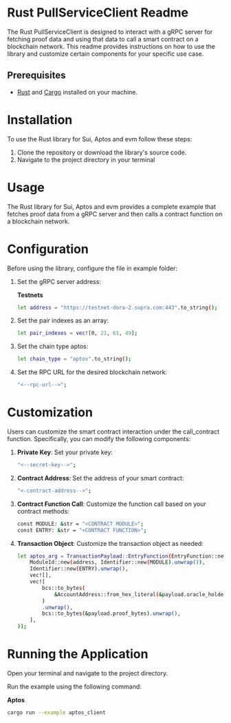 # Rust PullServiceClient Readme

The Rust PullServiceClient is designed to interact with a gRPC server for fetching proof data and using that data to
call a smart contract on a blockchain network. This readme provides instructions on how to use the library and customize
certain components for your specific use case.

## Prerequisites

- [Rust](https://www.rust-lang.org/) and [Cargo](https://doc.rust-lang.org/cargo/getting-started/installation.html)
  installed on your machine.

# Installation

To use the Rust library for Sui, Aptos and evm follow these steps:

1. Clone the repository or download the library's source code.
2. Navigate to the project directory in your terminal

# Usage

The Rust library for Sui, Aptos and evm provides a complete example that fetches proof data from a gRPC server and then calls a
contract function on a blockchain network.

# Configuration

Before using the library, configure the file in example folder:

1. Set the gRPC server address:
    
   **Testnets**
    ```bash
    let address = "https://testnet-dora-2.supra.com:443".to_string();
   ```
2. Set the pair indexes as an array:
    ```bash
    let pair_indexes = vec![0, 21, 61, 49];
    ```
3. Set the chain type aptos:
    ```bash
    let chain_type = "aptos".to_string();
   ```
4. Set the RPC URL for the desired blockchain network:
    ```bash
    "<--rpc-url-->";
   ```

# Customization

Users can customize the smart contract interaction under the call_contract function. Specifically, you can modify the
following components:

1. **Private Key**: Set your private key:
    ```bash
    "<--secret-key-->";
   ```

2. **Contract Address**: Set the address of your smart contract:
    ```bash
    "<-contract-address-->";
   ```

3. **Contract Function Call**: Customize the function call based on your contract methods:
    ```bash
    const MODULE: &str = "<CONTRACT MODULE>";
    const ENTRY: &str = "<CONTRACT FUNCTION>";
   ```

5. **Transaction Object**: Customize the transaction object as needed:
    ```bash
    let aptos_arg = TransactionPayload::EntryFunction(EntryFunction::new(
        ModuleId::new(address, Identifier::new(MODULE).unwrap()),
        Identifier::new(ENTRY).unwrap(),
        vec![],
        vec![
            bcs::to_bytes(
                &AccountAddress::from_hex_literal(&payload.oracle_holder_object).unwrap(),
            )
            .unwrap(),
            bcs::to_bytes(&payload.proof_bytes).unwrap(),
        ],
    ));
    ```

# Running the Application

Open your terminal and navigate to the project directory.

Run the example using the following command:

**Aptos**

```bash
cargo run --example aptos_client
```